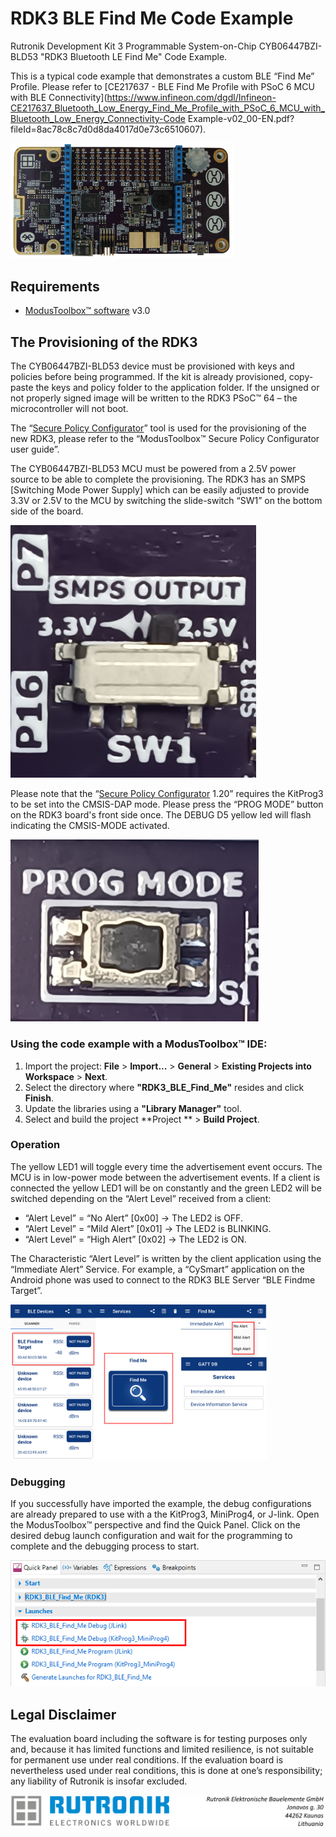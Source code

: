 # RDK3 BLE Find Me Code Example

Rutronik Development Kit 3 Programmable System-on-Chip CYB06447BZI-BLD53 "RDK3  Bluetooth LE Find Me" Code Example. 

This is a typical code example that demonstrates a custom BLE “Find Me” Profile. Please refer to [CE217637 - BLE Find Me Profile with PSoC 6 MCU with BLE Connectivity](https://www.infineon.com/dgdl/Infineon-CE217637_Bluetooth_Low_Energy_Find_Me_Profile_with_PSoC_6_MCU_with_Bluetooth_Low_Energy_Connectivity-Code Example-v02_00-EN.pdf?fileId=8ac78c8c7d0d8da4017d0e73c6510607). 

 <img src="images/rdk3_top.jpg" style="zoom:35%;" />

## Requirements

- [ModusToolbox™ software](https://www.cypress.com/products/modustoolbox-software-environment) v3.0

## The Provisioning of the RDK3

The CYB06447BZI-BLD53 device must be provisioned with keys and policies before being programmed. If the kit is already provisioned, copy-paste the keys and policy folder to the application folder. If the unsigned or not properly signed image will be written to the RDK3 PSoC™ 64 – the microcontroller will not boot. 

The “[Secure Policy Configurator](https://www.infineon.com/dgdl/Infineon-ModusToolbox_Secure_Policy_Configurator_1.30_User_Guide-UserManual-v01_00-EN.pdf?fileId=8ac78c8c8386267f0183a960762a5977)” tool is used for the provisioning of the new RDK3, please refer to the “ModusToolbox™ Secure Policy Configurator user guide”. 

The CYB06447BZI-BLD53 MCU must be powered from a 2.5V power source to be able to complete the provisioning. The RDK3 has an SMPS [Switching Mode Power Supply] which can be easily adjusted to provide 3.3V or 2.5V to the MCU by switching the slide-switch “SW1” on the bottom side of the board. 

<img src="images/voltage_switch.jpg" style="zoom:50%;" />

Please note that the “[Secure Policy Configurator](https://www.infineon.com/dgdl/Infineon-ModusToolbox_Secure_Policy_Configurator_1.30_User_Guide-UserManual-v01_00-EN.pdf?fileId=8ac78c8c8386267f0183a960762a5977) 1.20” requires the KitProg3 to be set into the CMSIS-DAP mode. Please press the “PROG MODE” button on the RDK3 board's front side once. The DEBUG D5 yellow led will flash indicating the CMSIS-MODE activated.

<img src="images/prog_mode.jpg" style="zoom:75%;" />

### Using the code example with a ModusToolbox™ IDE:

1. Import the project: **File** > **Import...** > **General** > **Existing Projects into Workspace** > **Next**.
2. Select the directory where **"RDK3_BLE_Find_Me"** resides and click  **Finish**.
3. Update the libraries using a **"Library Manager"** tool.
4. Select and build the project **Project ** > **Build Project**.

### Operation

The yellow LED1 will toggle every time the advertisement event occurs. The MCU is in low-power mode between the advertisement events. If a client is connected the yellow LED1 will be on constantly and the green LED2 will be switched depending on the “Alert Level” received from a client:

- “Alert Level” = “No Alert” [0x00] → The LED2 is OFF.
- “Alert Level” = “Mild Alert” [0x01] → The LED2 is BLINKING.
- “Alert Level” = “High Alert” [0x02] → The LED2 is ON.

The Characteristic “Alert Level” is written by the client application using the “Immediate Alert” Service. For example, a “CySmart” application on the Android phone was used to connect to the RDK3 BLE Server “BLE Findme Target”.

<img src="images/cysmart.png" style="zoom:40%;" />

### Debugging

If you successfully have imported the example, the debug configurations are already prepared to use with a the KitProg3, MiniProg4, or J-link. Open the ModusToolbox™ perspective and find the Quick Panel. Click on the desired debug launch configuration and wait for the programming to complete and the debugging process to start.

<img src="images/debug_start.png" style="zoom:100%;" />

## Legal Disclaimer

The evaluation board including the software is for testing purposes only and, because it has limited functions and limited resilience, is not suitable for permanent use under real conditions. If the evaluation board is nevertheless used under real conditions, this is done at one’s responsibility; any liability of Rutronik is insofar excluded. 

<img src="images/rutronik_origin_kaunas.png" style="zoom:50%;" />



